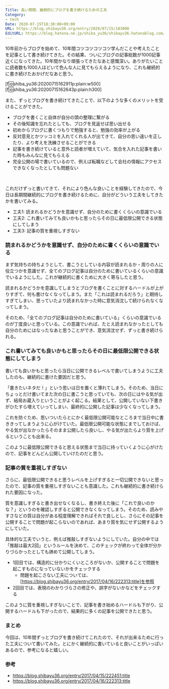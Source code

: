 ```yaml
---
Title: 長い期間、継続的にブログを書き続けるための工夫
Category:
- tech
Date: 2020-07-15T18:30:00+09:00
URL: https://blog.shibayu36.org/entry/2020/07/15/183000
EditURL: https://blog.hatena.ne.jp/shiba_yu36/shibayu36.hatenablog.com/atom/entry/26006613598880023
---
```


10年前からブログを始めて、10年間コツコツコツコツ学んだことや考えたことを記事として書き続けてきた。その結果、ついにブログの記事総数が1000記事近くになってきた。10年間かなり頑張ってきたなあと感慨深い。ありがたいことに読者数も1000人ほどいて色んな人に見てもらえるようになり、これも継続的に書き続けたおかげだなあと思う。

[f:id:shiba_yu36:20200715162911p:plain:w500]
[f:id:shiba_yu36:20200715162643p:plain:h300]

また、ずっとブログを書き続けてきたことで、以下のような多くのメリットを受けることができた。

- ブログを書くこと自体が自分の頭の整理に繋がる
- その後知識を忘れたとしても、ブログを見返せば思い出せる
- 初めからブログに書くつもりで勉強すると、勉強の効率が上がる
- 反対意見とかツッコミを入れてくれる人が出てきて、自分の思い違いを正したり、より考えを洗練させることができる
- 記事を書き続けていると意外と読者が増えていて、気合を入れた記事を書いた時もみんなに見てもらえる
- 完全公開の場で書いているので、例えば転職などして会社の情報にアクセスできなくなったとしても問題ない

<br />

これだけずっと書いてきて、それにより色んな良いことを経験してきたので、今日は長期間継続的にブログを書き続けるために、自分がどういう工夫をしてきたかを書いてみる。

- 工夫1: 読まれるかどうかを意識せず、自分のために書くくらいの意識でいる
- 工夫2: これ書いてみても良いかもと思ったらその日に最低限公開できる状態にしてしまう
- 工夫3: 記事の質を重視しすぎない

### 読まれるかどうかを意識せず、自分のために書くくらいの意識でいる
まず気持ちの持ちようとして、書こうとしている内容が読まれるか・周りの人に役立つかを意識せず、全てのブログ記事は自分のために書いているくらいの意識でいるようにした。これが継続的に書くために大きく寄与したと思う。

読まれるかどうかを意識してしまうとブログを書くことに対するハードルが上がりすぎて、何も書けなくなってしまう。また「これは読まれるだろう」と期待しすぎてしまい、思っていたより読まれなかった時に意気消沈して続けられなくなってしまう。

そのため、「全てのブログ記事は自分のために書いている」くらいの意識でいるのが丁度良いと思っている。この意識でいれば、たとえ読まれなかったとしても自分のためにはなったなあと思うことができ、意気消沈せず、ずっと書き続けられる。


### これ書いてみても良いかもと思ったらその日に最低限公開できる状態にしてしまう
書いても良いかもと思ったら当日に公開できるレベルで書いてしまうように工夫したのも、継続的に書けた要因だと思う。

「書きたいネタだ！」という思いは日を置くと薄れてしまう。そのため、当日にちょっとだけ書いてまた次の日に書こうと思っていても、次の日にはやる気が出ず、結局お蔵入りということがよく起こる。結果として、公開していない下書きがひたすら増えていってしまい、最終的に公開した記事は少なくなってしまう。

これを防ぐため、思いついたらとにかく最低限公開可能なところまで当日中に書ききってしまうように心がけていた。最低限公開可能な状態にまでしておけば、やる気が出なかったらそのまま公開したら良いし、やる気が出たらより質を上げるということも出来る。

このように最低限公開できると思える状態まで当日に持っていくように心がけたので、記事をどんどん公開していけたのだと思う。

### 記事の質を重視しすぎない
さらに、最低限公開できると思うレベルを上げすぎると一切公開できないと思ったので、記事の質を重視しすぎないことも意識した。これも継続的に書き続けられた要因になった。

質を意識しすぎると書き出せなくなるし、書き終えた後に「これで良いのかな？」というのを確認しすぎると公開できなくなってしまう。そのため、読みやすさなどの質は自分がある程度理解できればそれで良しとし、さらにその記事を公開することで問題が起こらないのであれば、あまり質を気にせず公開するようにしていた。

具体的な工夫でいうと、例えば推敲しすぎないようにしていた。自分の中では「推敲は最大2回」というルールを決めて、このチェックが終わって全体が分かりづらかったとしても諦めて公開してしまう。

- 1回目では、構造的に分かりにくいところがないか、公開することで問題を起こすものになっていないかをチェックする
    - 問題を起こさない工夫については、[https://blog.shibayu36.org/entry/2017/04/16/222313:title]を参照
- 2回目では、表現のわかりづらさの修正や、誤字がないかなどをチェックする

このように質を重視しすぎないことで、記事を書き始めるハードルも下がり、公開するハードルも下がったので、結果的に多くの記事を公開できたと思う。

### まとめ
今回は、10年間ずっとブログを書き続けてこれたので、それが出来るために行った工夫について書いてみた。とにかく継続的に書いていると良いことがいっぱいあるので、参考になると嬉しい。

### 参考
- https://blog.shibayu36.org/entry/2017/04/15/222451:title
- https://blog.shibayu36.org/entry/2017/04/16/222313:title
